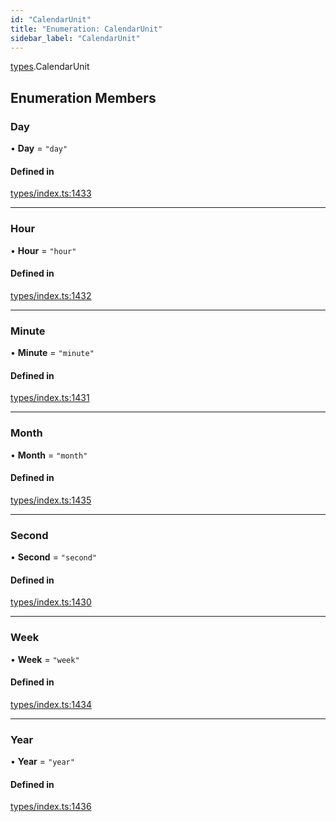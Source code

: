 ```yaml
---
id: "CalendarUnit"
title: "Enumeration: CalendarUnit"
sidebar_label: "CalendarUnit"
---
```


[types](../../../modules/Types/Types.md).CalendarUnit

## Enumeration Members

### Day

• **Day** = ``"day"``

#### Defined in

[types/index.ts:1433](https://github.com/PolymeshAssociation/polymesh-sdk/blob/95e180d28/src/types/index.ts#L1433)

___

### Hour

• **Hour** = ``"hour"``

#### Defined in

[types/index.ts:1432](https://github.com/PolymeshAssociation/polymesh-sdk/blob/95e180d28/src/types/index.ts#L1432)

___

### Minute

• **Minute** = ``"minute"``

#### Defined in

[types/index.ts:1431](https://github.com/PolymeshAssociation/polymesh-sdk/blob/95e180d28/src/types/index.ts#L1431)

___

### Month

• **Month** = ``"month"``

#### Defined in

[types/index.ts:1435](https://github.com/PolymeshAssociation/polymesh-sdk/blob/95e180d28/src/types/index.ts#L1435)

___

### Second

• **Second** = ``"second"``

#### Defined in

[types/index.ts:1430](https://github.com/PolymeshAssociation/polymesh-sdk/blob/95e180d28/src/types/index.ts#L1430)

___

### Week

• **Week** = ``"week"``

#### Defined in

[types/index.ts:1434](https://github.com/PolymeshAssociation/polymesh-sdk/blob/95e180d28/src/types/index.ts#L1434)

___

### Year

• **Year** = ``"year"``

#### Defined in

[types/index.ts:1436](https://github.com/PolymeshAssociation/polymesh-sdk/blob/95e180d28/src/types/index.ts#L1436)
